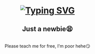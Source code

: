 <h1 align="center"> 
  <a href="https://git.io/typing-svg"><img src="https://readme-typing-svg.herokuapp.com?font=Fira+Code&pause=1000&center=true&color=D071D7FF&width=435&lines=Hello+There!+🫶🏼💜💚;+I'm+Jodeley+Claro!;" alt="Typing SVG" /></a>
</h1>

<h2 align="center"> 
  Just a newbie😫
</h2>

<br/>

<div align="center">
  Please teach me for free, I'm poor hehe😏
<div/>

